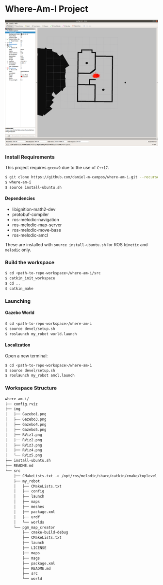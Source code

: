 # Where-Am-I Project

![](img/RViz4.png)

### Install Requirements
This project requires `gcc>=9` due to the use of `C++17`.
```sh
$ git clone https://github.com/daniel-m-campos/where-am-i.git --recurse-submodules
$ where-am-i
$ source install-ubuntu.sh
```
#### Dependencies
* libignition-math2-dev 
* protobuf-compiler
* ros-melodic-navigation
* ros-melodic-map-server
* ros-melodic-move-base
* ros-melodic-amcl

These are installed with `source install-ubuntu.sh` for ROS `kinetic` and `melodic` only.

### Build the workspace
```sh
$ cd <path-to-repo-workspace>/where-am-i/src
$ catkin_init_workspace
$ cd ..
$ catkin_make
```

### Launching
#### Gazebo World
```sh
$ cd <path-to-repo-workspace>/where-am-i
$ source devel/setup.sh
$ roslaunch my_robot world.launch
```
#### Localization
Open a new terminal:
```sh
$ cd <path-to-repo-workspace>/where-am-i
$ source devel/setup.sh
$ roslaunch my_robot amcl.launch
```

### Workspace Structure
```sh
where-am-i/
├── config.rviz
├── img
│   ├── Gazebo1.png
│   ├── Gazebo3.png
│   ├── Gazebo4.png
│   ├── Gazebo5.png
│   ├── RViz1.png
│   ├── RViz2.png
│   ├── RViz3.png
│   ├── RViz4.png
│   └── RViz5.png
├── install-ubuntu.sh
├── README.md
└── src
    ├── CMakeLists.txt -> /opt/ros/melodic/share/catkin/cmake/toplevel.cmake
    ├── my_robot
    │   ├── CMakeLists.txt
    │   ├── config
    │   ├── launch
    │   ├── maps
    │   ├── meshes
    │   ├── package.xml
    │   ├── urdf
    │   └── worlds
    └── pgm_map_creator
        ├── cmake-build-debug
        ├── CMakeLists.txt
        ├── launch
        ├── LICENSE
        ├── maps
        ├── msgs
        ├── package.xml
        ├── README.md
        ├── src
        └── world
```